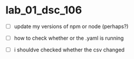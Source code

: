 # lab_01_dsc_106

- [ ] update my versions of npm or node (perhaps?)
- [ ] how to check whether or the .yaml is running
- [ ] i shouldve checked whether the csv changed
 

